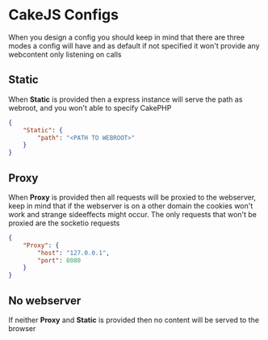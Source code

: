 # CakeJS Configs

When you design a config you should keep in mind that there are three modes a config will have and as default if not specified it won't provide any webcontent only listening on calls

## Static

When <b>Static</b> is provided then a express instance will serve the path as webroot, and you won't able to specify CakePHP

```json
{
	"Static": {
		"path": "<PATH TO WEBROOT>"
	}
}
```

## Proxy

When <b>Proxy</b> is provided then all requests will be proxied to the webserver, keep in mind that if the webserver is on a other domain the cookies won't work and strange sideeffects might occur.
The only requests that won't be proxied are the socketio requests

```json
{
	"Proxy": {
		"host": "127.0.0.1",
		"port": 8080
	}
}
```

## No webserver

If neither <b>Proxy</b> and <b>Static</b> is provided then no content will be served to the browser
